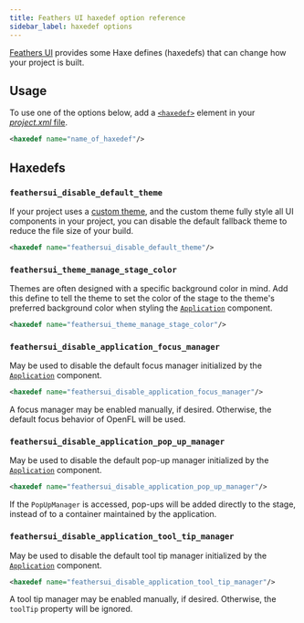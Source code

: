 ```yaml
---
title: Feathers UI haxedef option reference
sidebar_label: haxedef options
---
```


[Feathers UI](/) provides some Haxe defines (haxedefs) that can change how your project is built.

## Usage

To use one of the options below, add a [`<haxedef>`](https://lime.software/docs/project-files/xml-format/#haxedef) element in your [_project.xml_ file](https://lime.software/docs/project-files/xml-format/).

```xml
<haxedef name="name_of_haxedef"/>
```

## Haxedefs

### `feathersui_disable_default_theme`

If your project uses a [custom theme](./custom-themes.md), and the custom theme fully style all UI components in your project, you can disable the default fallback theme to reduce the file size of your build.

```xml
<haxedef name="feathersui_disable_default_theme"/>
```

### `feathersui_theme_manage_stage_color`

Themes are often designed with a specific background color in mind. Add this define to tell the theme to set the color of the stage to the theme's preferred background color when styling the [`Application`](./application.md) component.

```xml
<haxedef name="feathersui_theme_manage_stage_color"/>
```

### `feathersui_disable_application_focus_manager`

May be used to disable the default focus manager initialized by the [`Application`](./application.md) component.

```xml
<haxedef name="feathersui_disable_application_focus_manager"/>
```

A focus manager may be enabled manually, if desired. Otherwise, the default focus behavior of OpenFL will be used.

### `feathersui_disable_application_pop_up_manager`

May be used to disable the default pop-up manager initialized by the [`Application`](./application.md) component.

```xml
<haxedef name="feathersui_disable_application_pop_up_manager"/>
```

If the `PopUpManager` is accessed, pop-ups will be added directly to the stage, instead of to a container maintained by the application.

### `feathersui_disable_application_tool_tip_manager`

May be used to disable the default tool tip manager initialized by the [`Application`](./application.md) component.

```xml
<haxedef name="feathersui_disable_application_tool_tip_manager"/>
```

A tool tip manager may be enabled manually, if desired. Otherwise, the `toolTip` property will be ignored.

